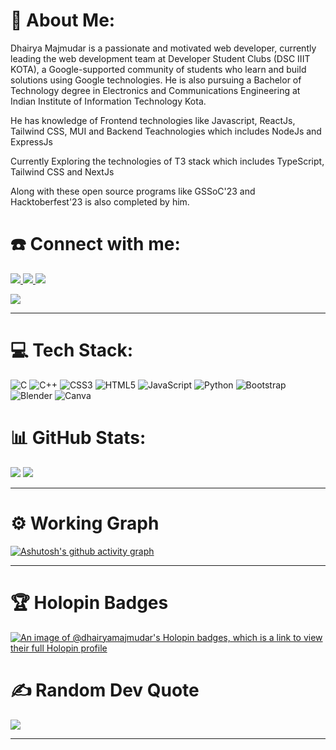 # 💫 About Me:
Dhairya Majmudar is a passionate and motivated web developer, currently leading the web development team at Developer Student Clubs (DSC IIIT KOTA), a Google-supported community of students who learn and build solutions using Google technologies. He is also pursuing a Bachelor of Technology degree in Electronics and Communications Engineering at Indian Institute of Information Technology Kota.

He has knowledge of Frontend technologies like Javascript, ReactJs, Tailwind CSS, MUI and Backend Teachnologies which includes NodeJs and ExpressJs

Currently Exploring the technologies of T3 stack which includes TypeScript, Tailwind CSS and NextJs

Along with these open source programs like GSSoC'23 and Hacktoberfest'23 is also completed by him. 
# ☎️ Connect with me:
<a href="https://www.linkedin.com/in/dhairya-majmudar/">
		<img src="https://img.shields.io/badge/LinkedIn-0077B5?style=for-the-badge&logo=linkedin&logoColor=white" />
</a>

<a href="https://dhaiyra-majmudar.netlify.app/">
		<img src="https://img.shields.io/badge/portfolio-1AA260?style=for-the-badge&logo=About.me&logoColor=white" />
</a>
<a href="https://twitter.com/majmudar777">
		<img src="https://img.shields.io/badge/Twitter-1DA1F2?style=for-the-badge&logo=twitter&logoColor=white" />
</a>


[![](https://visitcount.itsvg.in/api?id=DhairyaMajmudar&icon=0&color=0)](https://visitcount.itsvg.in)



---
# 💻 Tech Stack:
![C](https://img.shields.io/badge/c-%2300599C.svg?style=for-the-badge&logo=c&logoColor=white) ![C++](https://img.shields.io/badge/c++-%2300599C.svg?style=for-the-badge&logo=c%2B%2B&logoColor=white) ![CSS3](https://img.shields.io/badge/css3-%231572B6.svg?style=for-the-badge&logo=css3&logoColor=white) ![HTML5](https://img.shields.io/badge/html5-%23E34F26.svg?style=for-the-badge&logo=html5&logoColor=white) ![JavaScript](https://img.shields.io/badge/javascript-%23323330.svg?style=for-the-badge&logo=javascript&logoColor=%23F7DF1E) ![Python](https://img.shields.io/badge/python-3670A0?style=for-the-badge&logo=python&logoColor=ffdd54) ![Bootstrap](https://img.shields.io/badge/bootstrap-%23563D7C.svg?style=for-the-badge&logo=bootstrap&logoColor=white) ![Blender](https://img.shields.io/badge/blender-%23F5792A.svg?style=for-the-badge&logo=blender&logoColor=white) ![Canva](https://img.shields.io/badge/Canva-%2300C4CC.svg?style=for-the-badge&logo=Canva&logoColor=white)
# 📊 GitHub Stats:
![](http://github-profile-summary-cards.vercel.app/api/cards/profile-details?username=dhairyamajmudar&theme=dark)
![](http://github-profile-summary-cards.vercel.app/api/cards/repos-per-language?username=dhairyamajmudar&theme=dark)
[](http://github-profile-summary-cards.vercel.app/api/cards/stats?username=dhairyamajmudar&theme=dark)

---



# ⚙️ Working Graph

[![Ashutosh's github activity graph](https://github-readme-activity-graph.vercel.app/graph?username=dhairyamajmudar&bg_color=151515&color=9e4c98&line=79ff97&point=818181&area=true&hide_border=true)](https://github.com/ashutosh00710/github-readme-activity-graph)

----

# 🏆 Holopin Badges
[![An image of @dhairyamajmudar's Holopin badges, which is a link to view their full Holopin profile](https://holopin.me/dhairyamajmudar)](https://holopin.io/@dhairyamajmudar)

# ✍️ Random Dev Quote
![](https://quotes-github-readme.vercel.app/api?type=horizontal&theme=dark)

---
